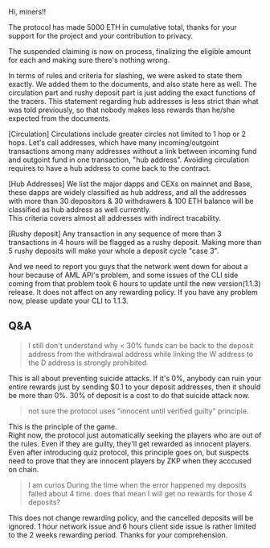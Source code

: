 Hi, miners!!

The protocol has made 5000 ETH in cumulative total, thanks for your support for the project and your contribution to privacy. 

The suspended claiming is now on process, finalizing the eligible amount for each and making sure there's nothing wrong.

In terms of rules and criteria for slashing, we were asked to state them exactly. We added them to the documents, and also state here as well.
The circulation part and rushy deposit part is just adding the exact functions of the tracers.
This statement regarding hub addresses is less strict than what was told previously, so that nobody makes less rewards than he/she expected from the documents.

[Circulation] Circulations include greater circles not limited to 1 hop or 2 hops. Let's call addresses, which have many incoming/outgoint transactions among many addresses without a link between incoming fund and outgoint fund in one transaction, "hub address". Avoiding circulation requires to have a hub address to come back to the contract.  

[Hub Addresses] We list the major dapps and CEXs on mainnet and Base, these dapps are widely classified as hub address, and all the addresses with more than 30 depositors & 30 withdrawers & 100 ETH balance will be classified as hub address as well currently.  
This criteria covers almost all addresses with indirect tracability.
 
[Rushy deposit] Any transaction in any sequence of more than 3 transactions in 4 hours will be flagged as a rushy deposit. Making more than 5 rushy deposits will make your whole a deposit cycle "case 3".

And we need to report you guys that the network went down for about a hour because of AML API's problem, and some issues of the CLI side coming from that problem took 6 hours to update until the new version(1.1.3) release.
It does not affect on any rewarding policy. If you have any problem now, please update your CLI to 1.1.3.

## Q&A

>I still don't understand why < 30% funds can be back to the deposit address from the withdrawal address while linking the W address to the D address is strongly prohibited.

This is all about preventing suicide attacks. If it's 0%, anybody can ruin your entire rewards just by sending $0.1 to your deposit addresses, then it should be more than 0%. 30% of deposit is a cost to do that suicide attack now.

>not sure the protocol uses "innocent until verified guilty" principle.

This is the principle of the game.  
Right now, the protocol just automatically seeking the players who are out of the rules. Even if they are guilty, they'll get rewarded as innocent players.
Even after introducing quiz protocol, this principle goes on, but suspects need to prove that they are innocent players by ZKP when they acccused on chain.

>I am curios
During the time when the error happened my deposits failed about 4 time. does that mean I will get no rewards for those 4 deposits?

This does not change rewarding policy, and the cancelled deposits will be ignored. 1 hour network issue and 6 hours client side issue is rather limited to the 2 weeks rewarding period.
Thanks for your comprehension.
